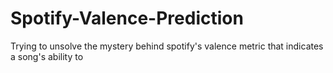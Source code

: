 # Spotify-Valence-Prediction
Trying to unsolve the mystery behind spotify's valence metric that indicates a song's ability to 
